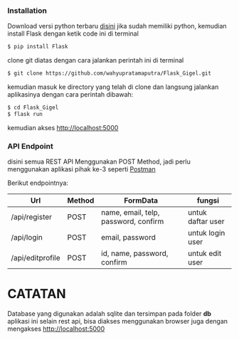 
### Installation

Download versi python terbaru [disini](https://www.python.org/downloads/)
jika sudah memiliki python, kemudian install Flask dengan ketik code ini di terminal
```sh
$ pip install Flask
```

clone git diatas dengan cara jalankan perintah ini di terminal
```sh
$ git clone https://github.com/wahyupratamaputra/Flask_Gigel.git
```

kemudian masuk ke directory yang telah di clone dan langsung jalankan aplikasinya dengan cara perintah dibawah:
```sh
$ cd Flask_Gigel
$ flask run
```

kemudian akses [http://localhost:5000](http://localhost:5000)


### API Endpoint

disini semua REST API Menggunakan POST Method, jadi perlu menggunakan aplikasi pihak ke-3 seperti [Postman](https://www.getpostman.com/)

Berikut endpointnya:

| Url | Method | FormData | fungsi |
| ------ | ------ | ------ | ------ |
| /api/register | POST |name, email, telp, password, confirm | untuk daftar user
| /api/login | POST |email, password | untuk login user
| /api/editprofile | POST |id, name, password, confirm | untuk edit user


# CATATAN
Database yang digunakan adalah sqlite dan tersimpan pada folder **db**
aplikasi ini selain rest api, bisa diakses menggunakan browser juga dengan mengakses [http://localhost:5000](http://localhost:5000)

